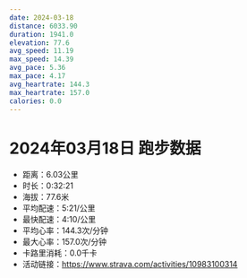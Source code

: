 ```yaml
---
date: 2024-03-18
distance: 6033.90
duration: 1941.0
elevation: 77.6
avg_speed: 11.19
max_speed: 14.39
avg_pace: 5.36
max_pace: 4.17
avg_heartrate: 144.3
max_heartrate: 157.0
calories: 0.0
---
```


# 2024年03月18日 跑步数据

- 距离：6.03公里
- 时长：0:32:21
- 海拔：77.6米
- 平均配速：5:21/公里
- 最快配速：4:10/公里
- 平均心率：144.3次/分钟
- 最大心率：157.0次/分钟
- 卡路里消耗：0.0千卡
- 活动链接：https://www.strava.com/activities/10983100314
